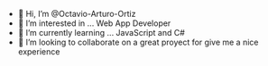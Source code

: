 - 👋 Hi, I’m @Octavio-Arturo-Ortiz
- 👀 I’m interested in ... Web App Developer
- 🌱 I’m currently learning ... JavaScript and C#
- 💞️ I’m looking to collaborate on a great proyect for give me a nice experience 

<!---
Octavio-Arturo-Ortiz/Octavio-Arturo-Ortiz is a ✨ special ✨ repository because its `README.md` (this file) appears on your GitHub profile.
You can click the Preview link to take a look at your changes.
--->
